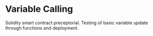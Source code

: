 # Variable Calling
Solidity smart contract preceptorial. Testing of basic variable update through functions and deployment.

